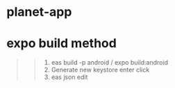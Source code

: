 # planet-app
# expo build method
>> 1. eas build -p android / expo build:android
>> 2. Generate new keystore enter click
>> 3. eas json edit
